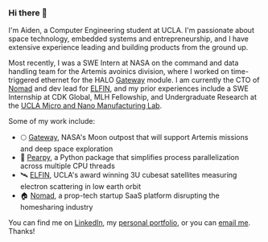 ### Hi there 👋

I'm Aiden, a Computer Engineering student at UCLA. I'm passionate about space technology, embedded systems and entrepreneurship, and I have extensive experience leading and building products from the ground up. 

Most recently, I was a SWE Intern at NASA on the command and data handling team for the Artemis avoinics division, where I worked on time-triggered ethernet for the HALO [Gateway](https://www.nasa.gov/gateway/overview) module. I am currently the CTO of [Nomad](https://visitnomad.com/) and dev lead for [ELFIN](https://elfin.igpp.ucla.edu/), and my prior experiences include a SWE Internship at CDK Global, MLH Fellowship, and Undergraduate Research at the [UCLA Micro and Nano Manufacturing Lab](https://www.cjkimlab.ucla.edu/).
  
Some of my work include:  
- 🌕 [Gateway](https://www.nasa.gov/gateway), NASA's Moon outpost that will support Artemis missions and deep space exploration
- 🍐 [Pearpy](https://pypi.org/project/pearpy/), a Python package that simplifies process parallelization across multiple CPU threads
- 🛰️ [ELFIN](https://elfin.igpp.ucla.edu/), UCLA's award winning 3U cubesat satellites measuring electron scattering in low earth orbit 
- 🏠 [Nomad](https://visitnomad.com/), a prop-tech startup SaaS platform disrupting the homesharing industry  

You can find me on [LinkedIn](https://www.linkedin.com/in/aidenszeto/), my [personal portfolio](https://aidenszeto.me/), or you can [email me](mailto:aidenszeto@g.ucla.edu). Thanks! 
